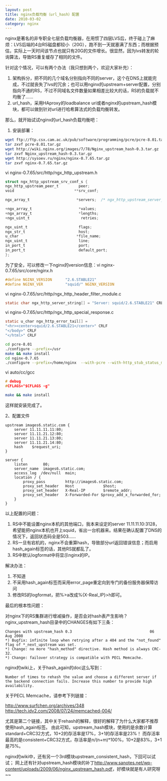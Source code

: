 ```yaml
---
layout: post
title: nginx负载均衡（url_hash）配置
date: 2010-03-02
category: nginx
---
```


nginx是著名的非专职全七层负载均衡器，在用惯了四层LVS后，终于碰上了麻烦：LVS后端的4台RS磁盘都较小（20G），跑不到一天就塞满了东西；而根据预估，实际上一天时间该节点也就只有20G的文件增长。很显然，因为lvs转发的轮询算法，导致RS重复缓存了相同的文件。

针对这个情况，可以有两个办法（我只想到两个，欢迎大家补充）：

1. 架构拆分，把不同的几个域名分别指向不同的server，这个在DNS上就能完成，不过就丧失了lvs的冗余；也可以用nginx的upstream+server配置，分别指向不通的RS，不过不同域名文件数量如果相差比较大的话，RS的负载就不均衡了……
2. url_hash，采用HAproxy的loadbalance uri或者nginx的upstream_hash模块，都可以做到针对url进行哈希算法式的负载均衡转发。

那么，就开始试试nginx的url_hash负载均衡吧：

1. 安装部署：
```bash
wget ftp://ftp.csx.cam.ac.uk/pub/software/programming/pcre/pcre-8.01.tar.gz
tar zxvf pcre-8.01.tar.gz
wget http://wiki.nginx.org/images/7/78/Nginx_upstream_hash-0.3.tar.gz
tar zxvf Nginx_upstream_hash-0.3.tar.gz
wget http://sysoev.ru/nginx/nginx-0.7.65.tar.gz
tar zxvf nginx-0.7.65.tar.gz
```
vi nginx-0.7.65/src/http/ngx_http_upstream.h
```c
struct ngx_http_upstream_srv_conf_s {
ngx_http_upstream_peer_t         peer;
void                           **srv_conf;

ngx_array_t                     *servers;  /* ngx_http_upstream_server_t */

+ngx_array_t                     *values;
+ngx_array_t                     *lengths;
+ngx_uint_t                       retries;

ngx_uint_t                       flags;
ngx_str_t                        host;
u_char                          *file_name;
ngx_uint_t                       line;
in_port_t                        port;
in_port_t                        default_port;
};
```

为了安全，可以修改一下nginx的version信息：vi nginx-0.7.65/src/core/nginx.h

```c
#define NGINX_VERSION      "2.6.STABLE21"
#define NGINX_VER          "squid/" NGINX_VERSION
```

vi nginx-0.7.65/src/http/ngx_http_header_filter_module.c

```c
static char ngx_http_server_string[] = "Server: squid/2.6.STABLE21" CRLF;
```

vi nginx-0.7.65/src/http/ngx_http_special_response.c

```c
static u_char ngx_http_error_tail[] =
"<hr><center>squid/2.6.STABLE21</center>" CRLF
"</body>" CRLF
"</html>" CRLF
```

```bash
cd pcre-8.01
./configure --prefix=/usr
make && make install
cd nginx-0.7.65
./configure --prefix=/home/nginx  --with-pcre --with-http_stub_status_module --with-http_ssl_module --without-http_rewrite_module --add-module=/tmp/nginx_upstream_hash-0.3
```
vi auto/cc/gcc

```c
# debug
#CFLAGS="$CFLAGS -g"
```

```bash
make && make install
```

这样就安装完成了。

2、配置文件

```nginx
upstream images6.static.com {
    server 11.11.11.11:80;
    server 11.11.21.12:80;
    server 11.11.21.13:80;
    server 11.11.21.14:80;
    hash    $request_uri;
}

server {
    listen       80;
    server_name  images6.static.com;
    access_log  /dev/null  main;
    location / {
        proxy_pass         http://images6.static.com;
        proxy_set_header   Host             $host;
        proxy_set_header   X-Real-IP        $remote_addr;
        proxy_set_header   X-Forwarded-For $proxy_add_x_forwarded_for;
    }
}
```

以上配置的问题：

1. RS中不能设置nginx本机的其他端口，我本来设定的server 11.11.11.10:3128，希望能把nginx本机也开上squid，省出一台机器来。结果在确认配置了DNS的情况下，返回状态码全是503……
2. RS一旦有宕机的，nginx不会重算hash，导致部分url返回错误信息；而启用hash_again标签的话，其他RS就都乱了。
3. RS中默认logformat中将显示nginx的IP。

解决办法：
1. 不知道
2. 不采用hash_again标签而采用error_page重定向到专门的备份服务器保障访问
3. 修改RS的logformat，把%>a改成%{X-Real_IP}>h即可。

最后的根本性问题：

对nginx下的RS集群进行增减操作，是否会对hash表产生影响？nginx_upstream_hash目录中的CHANGES有如下三条：

    Changes with upstream_hash 0.3                                   06 Aug 2008
    *) Bugfix: infinite loop when retrying after a 404 and the "not_found" flag of *_next_upstream was set.
    *) Change: no more "hash_method" directive. Hash method is always CRC-32.
    *) Change: failover strategy is compatible with PECL Memcache.

nginx的wiki上，关于hash_again的doc这么写到：

    Number of times to rehash the value and choose a different server if the backend connection fails. Increase this number to provide high availability.

关于PECL Memcache，请参考下列链接：

<a title="http://www.surfchen.org/archives/348" href="http://www.surfchen.org/archives/348">http://www.surfchen.org/archives/348</a>
<a href="http://tech.idv2.com/2008/07/24/memcached-004/">http://tech.idv2.com/2008/07/24/memcached-004/</a>

尤其是第二个链接，其中关于rehash的解释，很好的解释了为什么大家都不推荐使用hash_again标签。
由此可知，upstream_hash模块，使用的是余数计算standard+CRC32方式，10+2的存活率是17%，3+1的存活率是23%！
而存活率最高的是consistent+CRC32方式，存活率是n/(n+m)*100%，10+2是83%，3+1是75%。

nginx的wiki中，还有另一个3rd模块upstream_consistent_hash，下回可以试试；
网上还有针对upstream_hash模块的补丁<a href="http://www.sanotes.net/wp-content/uploads/2009/06/nginx_upstream_hash.pdf">http://www.sanotes.net/wp-content/uploads/2009/06/nginx_upstream_hash.pdf</a>，好模块就是有人研究呀~~


